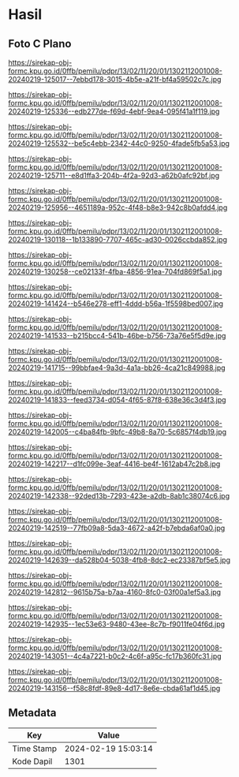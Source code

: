 # Hasil

## Foto C Plano

https://sirekap-obj-formc.kpu.go.id/0ffb/pemilu/pdpr/13/02/11/20/01/1302112001008-20240219-125017--7ebbd178-3015-4b5e-a21f-bf4a59502c7c.jpg

https://sirekap-obj-formc.kpu.go.id/0ffb/pemilu/pdpr/13/02/11/20/01/1302112001008-20240219-125336--edb277de-f69d-4ebf-9ea4-095f41a1f119.jpg

https://sirekap-obj-formc.kpu.go.id/0ffb/pemilu/pdpr/13/02/11/20/01/1302112001008-20240219-125532--be5c4ebb-2342-44c0-9250-4fade5fb5a53.jpg

https://sirekap-obj-formc.kpu.go.id/0ffb/pemilu/pdpr/13/02/11/20/01/1302112001008-20240219-125711--e8d1ffa3-204b-4f2a-92d3-a62b0afc92bf.jpg

https://sirekap-obj-formc.kpu.go.id/0ffb/pemilu/pdpr/13/02/11/20/01/1302112001008-20240219-125956--4651189a-952c-4f48-b8e3-942c8b0afdd4.jpg

https://sirekap-obj-formc.kpu.go.id/0ffb/pemilu/pdpr/13/02/11/20/01/1302112001008-20240219-130118--1b133890-7707-465c-ad30-0026ccbda852.jpg

https://sirekap-obj-formc.kpu.go.id/0ffb/pemilu/pdpr/13/02/11/20/01/1302112001008-20240219-130258--ce02133f-4fba-4856-91ea-704fd869f5a1.jpg

https://sirekap-obj-formc.kpu.go.id/0ffb/pemilu/pdpr/13/02/11/20/01/1302112001008-20240219-141424--b546e278-eff1-4ddd-b56a-1f5598bed007.jpg

https://sirekap-obj-formc.kpu.go.id/0ffb/pemilu/pdpr/13/02/11/20/01/1302112001008-20240219-141533--b215bcc4-541b-46be-b756-73a76e5f5d9e.jpg

https://sirekap-obj-formc.kpu.go.id/0ffb/pemilu/pdpr/13/02/11/20/01/1302112001008-20240219-141715--99bbfae4-9a3d-4a1a-bb26-4ca21c849988.jpg

https://sirekap-obj-formc.kpu.go.id/0ffb/pemilu/pdpr/13/02/11/20/01/1302112001008-20240219-141833--feed3734-d054-4f65-87f8-638e36c3d4f3.jpg

https://sirekap-obj-formc.kpu.go.id/0ffb/pemilu/pdpr/13/02/11/20/01/1302112001008-20240219-142005--c4ba84fb-9bfc-49b8-8a70-5c6857f4db19.jpg

https://sirekap-obj-formc.kpu.go.id/0ffb/pemilu/pdpr/13/02/11/20/01/1302112001008-20240219-142217--d1fc099e-3eaf-4416-be4f-1612ab47c2b8.jpg

https://sirekap-obj-formc.kpu.go.id/0ffb/pemilu/pdpr/13/02/11/20/01/1302112001008-20240219-142338--92ded13b-7293-423e-a2db-8ab1c38074c6.jpg

https://sirekap-obj-formc.kpu.go.id/0ffb/pemilu/pdpr/13/02/11/20/01/1302112001008-20240219-142519--77fb09a8-5da3-4672-a42f-b7ebda6af0a0.jpg

https://sirekap-obj-formc.kpu.go.id/0ffb/pemilu/pdpr/13/02/11/20/01/1302112001008-20240219-142639--da528b04-5038-4fb8-8dc2-ec23387bf5e5.jpg

https://sirekap-obj-formc.kpu.go.id/0ffb/pemilu/pdpr/13/02/11/20/01/1302112001008-20240219-142812--9615b75a-b7aa-4160-8fc0-03f00a1ef5a3.jpg

https://sirekap-obj-formc.kpu.go.id/0ffb/pemilu/pdpr/13/02/11/20/01/1302112001008-20240219-142935--1ec53e63-9480-43ee-8c7b-f9011fe04f6d.jpg

https://sirekap-obj-formc.kpu.go.id/0ffb/pemilu/pdpr/13/02/11/20/01/1302112001008-20240219-143051--4c4a7221-b0c2-4c6f-a95c-fc17b360fc31.jpg

https://sirekap-obj-formc.kpu.go.id/0ffb/pemilu/pdpr/13/02/11/20/01/1302112001008-20240219-143156--f58c8fdf-89e8-4d17-8e6e-cbda61af1d45.jpg


## Metadata

| Key        | Value               |
| ---------- | ------------------- |
| Time Stamp | 2024-02-19 15:03:14 |
| Kode Dapil | 1301                |



